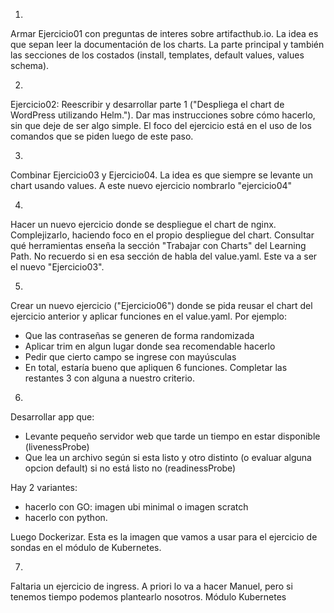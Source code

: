 1)
Armar Ejercicio01 con preguntas de interes sobre artifacthub.io. La idea es que sepan leer la documentación de los charts. La parte principal y también las secciones de los costados (install, templates, default values, values schema).

2)
Ejercicio02: Reescribir y desarrollar parte 1 ("Despliega el chart de WordPress utilizando Helm."). Dar mas instrucciones sobre cómo hacerlo, sin que deje de ser algo simple. El foco del ejercicio está en el uso de los comandos que se piden luego de este paso.

3)
Combinar Ejercicio03 y Ejercicio04. La idea es que siempre se levante un chart usando values. A este nuevo ejercicio nombrarlo "ejercicio04"

4)
Hacer un nuevo ejercicio donde se despliegue el chart de nginx. Complejizarlo, haciendo foco en el propio despliegue del chart. Consultar qué herramientas enseña la sección "Trabajar con Charts" del Learning Path. No recuerdo si en esa sección de habla del value.yaml. Este va a ser el nuevo "Ejercicio03".

5)
Crear un nuevo ejercicio ("Ejercicio06") donde se pida reusar el chart del ejercicio anterior y aplicar funciones en el value.yaml.
Por ejemplo:
- Que las contraseñas se generen de forma randomizada
- Aplicar trim en algun lugar donde sea recomendable hacerlo
- Pedir que cierto campo se ingrese con mayúsculas
- En total, estaría bueno que apliquen 6 funciones. Completar las restantes 3 con alguna a nuestro criterio.

6)
Desarrollar app que:
- Levante pequeño servidor web que tarde un tiempo en estar disponible (livenessProbe)
- Que lea un archivo según si esta listo y otro distinto (o evaluar alguna opcion default) si no está listo no (readinessProbe)

Hay 2 variantes:
- hacerlo con GO: imagen ubi minimal o imagen scratch
- hacerlo con python.

Luego Dockerizar. Esta es la imagen que vamos a usar para el ejercicio de sondas en el módulo de Kubernetes.

7)
Faltaria un ejercicio de ingress. A priori lo va a hacer Manuel, pero si tenemos tiempo podemos plantearlo nosotros. Módulo Kubernetes